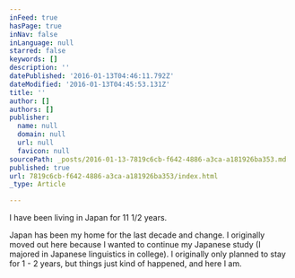 ```yaml
---
inFeed: true
hasPage: true
inNav: false
inLanguage: null
starred: false
keywords: []
description: ''
datePublished: '2016-01-13T04:46:11.792Z'
dateModified: '2016-01-13T04:45:53.131Z'
title: ''
author: []
authors: []
publisher:
  name: null
  domain: null
  url: null
  favicon: null
sourcePath: _posts/2016-01-13-7819c6cb-f642-4886-a3ca-a181926ba353.md
published: true
url: 7819c6cb-f642-4886-a3ca-a181926ba353/index.html
_type: Article

---
```

I have been living in Japan for 11 1/2 years.

Japan has been my home for the last decade and change. I originally moved out here because I wanted to continue my Japanese study (I majored in Japanese linguistics in college). I originally only planned to stay for 1 - 2 years, but things just kind of happened, and here I am.